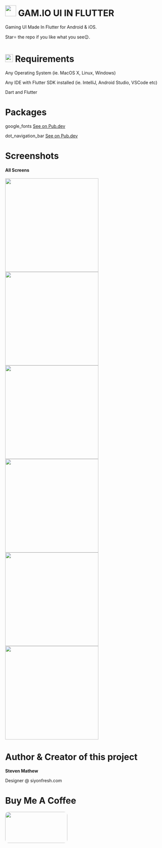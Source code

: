 # <img src="https://github.com/stevie1mat/Social-Network-UI-Made-In-Flutter/blob/main/images/logo.png" width="35"> GAM.IO UI IN FLUTTER
 
Gaming UI Made In Flutter for Android & iOS. 
 
 Star⭐ the repo if you like what you see😉.

# <img src="https://cdn.freebiesupply.com/logos/large/2x/visual-studio-code-logo-png-transparent.png" width="25"> Requirements
Any Operating System (ie. MacOS X, Linux, Windows)

Any IDE with Flutter SDK installed (ie. IntelliJ, Android Studio, VSCode etc)

Dart and Flutter

# Packages

google_fonts
<a href="https://pub.dev/packages/google_fonts">See on Pub.dev</a>

dot_navigation_bar
<a href="https://pub.dev/packages/dot_navigation_bar">See on Pub.dev</a>


# Screenshots

<h4>All Screens</h4>
<img src="https://res.cloudinary.com/ypecwr/image/upload/v1665593322/mbc/tia3518804254996067902.png" width="300">
<img src="https://res.cloudinary.com/ypecwr/image/upload/v1665593313/mbc/tia8306176997350850608.png" width="300">
<img src="https://res.cloudinary.com/ypecwr/image/upload/v1665593314/mbc/tia2079749058439092585.png" width="300">
<img src="https://res.cloudinary.com/ypecwr/image/upload/v1665593312/mbc/tia9169446706968245883.png" width="300">
<img src="https://res.cloudinary.com/ypecwr/image/upload/v1665593318/mbc/tia5876907391920782688.png" width="300">
<img src="https://res.cloudinary.com/ypecwr/image/upload/v1665593308/mbc/tia7978038233439575166.png" width="300">

# Author & Creator of this project

<b>Steven Mathew</b>
 
Designer @ siyonfresh.com

# Buy Me A Coffee
<a href="https://rzp.io/l/jlOOFVXJ"><img src="https://s3.ap-southeast-1.amazonaws.com/images.deccanchronicle.com/dc-Cover-u0b349upqugfio195s4lpk8144-20190213120303.Medi.jpeg" width="200" height="100" style="border-radius:10px"></a>
